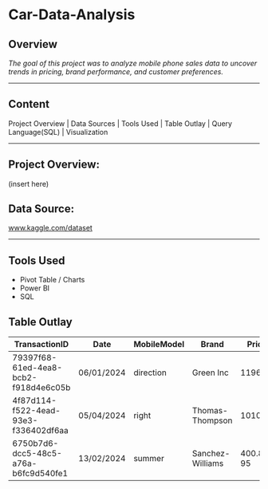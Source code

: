 # Car-Data-Analysis

## Overview
_The goal of this project was to analyze mobile phone sales data to uncover trends in pricing, brand performance, and customer preferences._

---
## Content
Project Overview | Data Sources | Tools Used | Table Outlay | Query Language(SQL) | Visualization

---
## Project Overview:
(insert here)

## Data Source:
www.kaggle.com/dataset

---
## Tools Used
+ Pivot Table / Charts
+ Power BI
+ SQL

## Table Outlay
TransactionID | Date | MobileModel | Brand | Price | UnitsSold | TotalRevenue | CustomerAge | CustomerGender | Location | PaymentMethod
|---|---|----|----|----|----|----|----|---|----|---|
|79397f68-61ed-4ea8-bcb2-f918d4e6c05b |06/01/2024 |direction |Green Inc |1196.95 |85 |28002.8 |32 |Female |Port Erik |Online|
|4f87d114-f522-4ead-93e3-f336402df6aa |05/04/2024 |right |Thomas-Thompson |1010.34 |64 |2378.82 |55 |Female |East |Linda |Credit Card|
|6750b7d6-dcc5-48c5-a76a-b6fc9d540fe1 |13/02/2024 |summer |Sanchez-Williams |400.8 95 |31322.56 |57 |Male |East |Angelicastad |Online|

